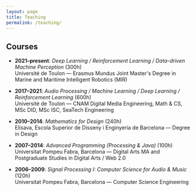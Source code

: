 ```yaml
---
layout: page
title: Teaching
permalink: /teaching/
---
```


## Courses

- **2021–present**: *Deep Learning / Reinforcement Learning / Data-driven Machine Perception* (300h)  
  Université de Toulon — Erasmus Mundus Joint Master's Degree in Marine and Maritime Intelligent Robotics (MIR)

- **2017–2021**: *Audio Processing / Machine Learning / Deep Learning / Reinforcement Learning* (600h)  
  Université de Toulon — CNAM Digital Media Engineering, Math & CS, MSc DID, MSc ISC, SeaTech Engineering

- **2010–2014**: *Mathematics for Design* (240h)  
  Elisava, Escola Superior de Disseny i Enginyeria de Barcelona — Degree in Design

- **2007–2014**: *Advanced Programming (Processing & Java)* (100h)  
  Universitat Pompeu Fabra, Barcelona — Digital Arts MA and Postgraduate Studies in Digital Arts / Web 2.0

- **2006–2009**: *Signal Processing I: Computer Science for Audio & Music* (120h)  
  Universitat Pompeu Fabra, Barcelona — Computer Science Engineering
